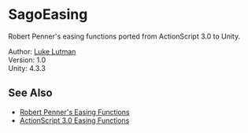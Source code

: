 # SagoEasing #

Robert Penner's easing functions ported from ActionScript 3.0 to Unity.

Author: [Luke Lutman](mailto:luke@sagosago.com)  
Version: 1.0  
Unity: 4.3.3  


## See Also ##

- [Robert Penner's Easing Functions](http://www.robertpenner.com/easing/)
- [ActionScript 3.0 Easing Functions](http://opensource.adobe.com/svn/opensource/flex/sdk/tags/3.5f.0.12683f/frameworks/projects/framework/src/mx/effects/easing/)